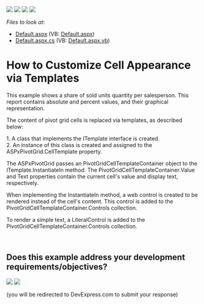 <!-- default badges list -->
![](https://img.shields.io/endpoint?url=https://codecentral.devexpress.com/api/v1/VersionRange/128577313/13.1.4%2B)
[![](https://img.shields.io/badge/Open_in_DevExpress_Support_Center-FF7200?style=flat-square&logo=DevExpress&logoColor=white)](https://supportcenter.devexpress.com/ticket/details/E1870)
[![](https://img.shields.io/badge/📖_How_to_use_DevExpress_Examples-e9f6fc?style=flat-square)](https://docs.devexpress.com/GeneralInformation/403183)
[![](https://img.shields.io/badge/💬_Leave_Feedback-feecdd?style=flat-square)](#does-this-example-address-your-development-requirementsobjectives)
<!-- default badges end -->
<!-- default file list -->
*Files to look at*:

* [Default.aspx](./CS/ASPxPivotGrid_CellTemplates/Default.aspx) (VB: [Default.aspx](./VB/ASPxPivotGrid_CellTemplates/Default.aspx))
* [Default.aspx.cs](./CS/ASPxPivotGrid_CellTemplates/Default.aspx.cs) (VB: [Default.aspx.vb](./VB/ASPxPivotGrid_CellTemplates/Default.aspx.vb))
<!-- default file list end -->
# How to Customize Cell Appearance via Templates


<p>This example shows a share of sold units quantity per salesperson. This report contains absolute and percent values, and their graphical representation. </p><p>The content of pivot grid cells is replaced via templates, as described below: </p><p>1. A class that implements the ITemplate interface is created.<br />
2. An instance of this class is created and assigned to the ASPxPivotGrid.CellTemplate property.</p><p>The ASPxPivotGrid passes an PivotGridCellTemplateContainer object to the ITemplate.InstantiateIn method. The PivotGridCellTemplateContainer.Value and Text properties contain the current cell's value and display text, respectively. </p><p>When implementing the InstantiateIn method, a web control is created to be rendered instead of the cell's content. This control is added to the PivotGridCellTemplateContainer.Controls collection. </p><p>To render a simple text, a LiteralControl is added to the PivotGridCellTemplateContainer.Controls collection.</p>

<br/>


<!-- feedback -->
## Does this example address your development requirements/objectives?

[<img src="https://www.devexpress.com/support/examples/i/yes-button.svg"/>](https://www.devexpress.com/support/examples/survey.xml?utm_source=github&utm_campaign=web-forms-pivot-grid-customize-cell-appearance-via-templates&~~~was_helpful=yes) [<img src="https://www.devexpress.com/support/examples/i/no-button.svg"/>](https://www.devexpress.com/support/examples/survey.xml?utm_source=github&utm_campaign=web-forms-pivot-grid-customize-cell-appearance-via-templates&~~~was_helpful=no)

(you will be redirected to DevExpress.com to submit your response)
<!-- feedback end -->
